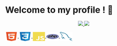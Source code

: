 <h1>Welcome to my profile ! 👋 </h1>
<!--<div align="center">
      <img height="180em" src="https://github-readme-stats.vercel.app/api?username=Sekma&show_icons=true&theme=tokyonight&include_all_commits=true&count_private=true"/>
</div>-->

<div align="center">
  <a href="https://github.com/Sekma/Sekma">

<img src="http://github-readme-streak-stats.herokuapp.com?user=Sekma&layout=compact&theme=algolia&background=0d1117&hide_border=true" />
  <img height="180em" src="https://github-readme-stats.vercel.app/api/top-langs/?username=Sekma&layout=compact&langs_count=7&theme=tokyonight"/>
</div>

<div style="display: inline_block"><br>
  <img align="center" alt="Rafa-HTML" height="30" width="40" src="https://raw.githubusercontent.com/devicons/devicon/master/icons/html5/html5-original.svg">
  <img align="center" alt="Rafa-CSS" height="30" width="40" src="https://raw.githubusercontent.com/devicons/devicon/master/icons/css3/css3-original.svg">
  <img align="center" alt="Rafa-Js" height="30" width="40" src="https://raw.githubusercontent.com/devicons/devicon/master/icons/javascript/javascript-plain.svg">
  <img align="center" alt="Rafa-php" height="30" width="40" src="https://raw.githubusercontent.com/devicons/devicon/master/icons/php/php-original.svg">
  <img align="center" alt="Rafa-mysql" height="30" width="40" src="https://raw.githubusercontent.com/devicons/devicon/master/icons/mysql/mysql-original.svg">
</div>
<!--
**Sekma/Sekma** is a ✨ _special_ ✨ repository because its `README.md` (this file) appears on your GitHub profile.

Here are some ideas to get you started:

- 🔭 I’m currently working on ...
- 🌱 I’m currently learning ...
- 👯 I’m looking to collaborate on ...
- 🤔 I’m looking for help with ...
- 💬 Ask me about ...
- 📫 How to reach me: ...
- 😄 Pronouns: ...
- ⚡ Fun fact: ...
-->
